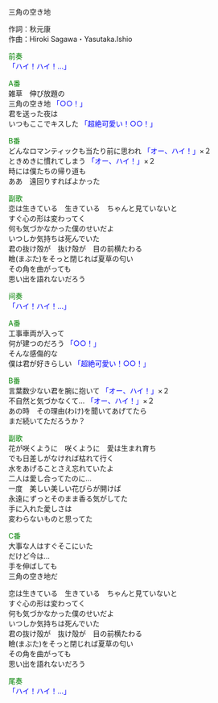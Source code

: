 三角の空き地  
  
作詞：秋元康  
作曲：Hiroki Sagawa・Yasutaka.Ishio  
  
<font color=green>前奏</font>  
<font color=blue>「ハイ！ハイ！…」</font>   
  
<font color=green>A番</font>  
雑草　伸び放題の  
三角の空き地 <font color=blue>「○○！」</font>   
君を送った夜は  
いつもここでキスした <font color=blue>「超絶可愛い！○○！」</font>   
  
<font color=green>B番</font>  
どんなロマンティックも当たり前に思われ <font color=blue>「オー、ハイ！」</font>×２   
ときめきに慣れてしまう <font color=blue>「オー、ハイ！」</font>×２   
時には僕たちの帰り道も  
ああ　遠回りすればよかった  
  
<font color=green>副歌</font>  
恋は生きている　生きている　ちゃんと見ていないと  
すぐ心の形は変わってく  
何も気づかなかった僕のせいだよ  
いつしか気持ちは死んでいた  
君の抜け殻が　抜け殻が　目の前横たわる  
瞼(まぶた)をそっと閉じれば夏草の匂い  
その角を曲がっても  
思い出を語れないだろう  
  
<font color=green>间奏</font>  
<font color=blue>「ハイ！ハイ！…」</font>   
  
<font color=green>A番</font>  
工事車両が入って  
何が建つのだろう <font color=blue>「○○！」</font>   
そんな感傷的な  
僕は君が好きらしい <font color=blue>「超絶可愛い！○○！」</font>   
  
<font color=green>B番</font>  
言葉数少ない君を腕に抱いて <font color=blue>「オー、ハイ！」</font>×２   
不自然と気づかなくて… <font color=blue>「オー、ハイ！」</font>×２   
あの時　その理由(わけ)を聞いてあげてたら  
まだ続いてただろうか？  
  
<font color=green>副歌</font>  
花が咲くように　咲くように　愛は生まれ育ち  
でも日差しがなければ枯れて行く  
水をあげることさえ忘れていたよ  
二人は愛し合ってたのに…  
一度　美しい美しい花びらが開けば  
永遠にずっとそのまま香る気がしてた  
手に入れた愛しさは  
変わらないものと思ってた  
  
<font color=green>C番</font>  
大事な人はすぐそこにいた  
だけど今は…  
手を伸ばしても  
三角の空き地だ  
  
恋は生きている　生きている　ちゃんと見ていないと  
すぐ心の形は変わってく  
何も気づかなかった僕のせいだよ  
いつしか気持ちは死んでいた  
君の抜け殻が　抜け殻が　目の前横たわる  
瞼(まぶた)をそっと閉じれば夏草の匂い  
その角を曲がっても  
思い出を語れないだろう  
  
<font color=green>尾奏</font>  
<font color=blue>「ハイ！ハイ！…」</font>   
